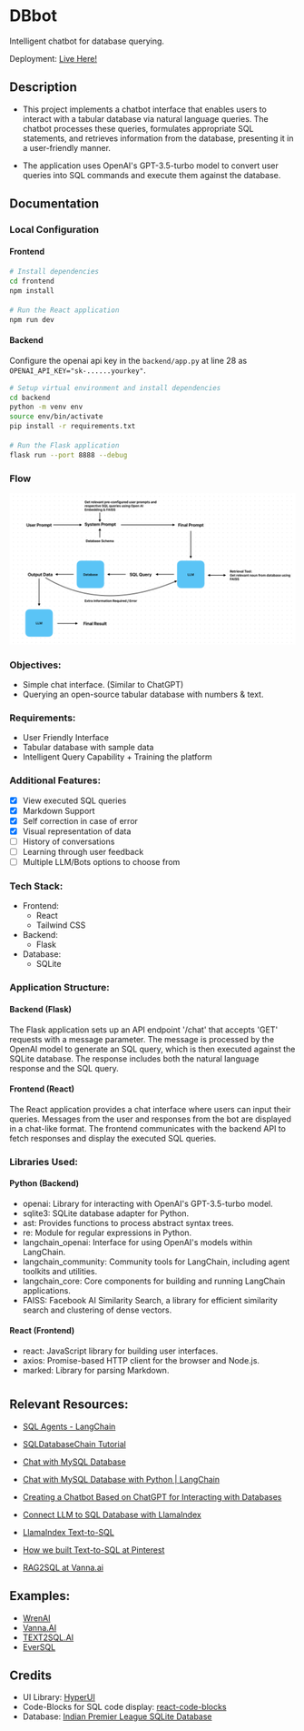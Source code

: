 # DBbot

Intelligent chatbot for database querying.

Deployment: [Live Here!](https://db-bot.vercel.app)

## Description
- This project implements a chatbot interface that enables users to interact with a tabular database via natural language queries. The chatbot processes these queries, formulates appropriate SQL statements, and retrieves information from the database, presenting it in a user-friendly manner.

- The application uses OpenAI's GPT-3.5-turbo model to convert user queries into SQL commands and execute them against the database.

## Documentation

### Local Configuration

#### Frontend
```bash
# Install dependencies
cd frontend
npm install

# Run the React application
npm run dev
```

#### Backend

Configure the openai api key in the ```backend/app.py``` at line 28 as ```OPENAI_API_KEY="sk-......yourkey"```.

```bash
# Setup virtual environment and install dependencies
cd backend
python -m venv env
source env/bin/activate
pip install -r requirements.txt

# Run the Flask application
flask run --port 8888 --debug
```

### Flow

![Flow](./flow1.png "flow")

### Objectives:
- Simple chat interface. (Similar to ChatGPT)
- Querying an open-source tabular database with numbers & text.

### Requirements:
- User Friendly Interface
- Tabular database with sample data
- Intelligent Query Capability + Training the platform

### Additional Features:
- [x] View executed SQL queries
- [x] Markdown Support
- [x] Self correction in case of error
- [x] Visual representation of data
- [ ] History of conversations
- [ ] Learning through user feedback
- [ ] Multiple LLM/Bots options to choose from

### Tech Stack:
- Frontend:
    - React
    - Tailwind CSS
- Backend:
    - Flask
- Database:
    - SQLite

### Application Structure:
#### Backend (Flask)
The Flask application sets up an API endpoint '/chat' that accepts 'GET' requests with a message parameter. The message is processed by the OpenAI model to generate an SQL query, which is then executed against the SQLite database. The response includes both the natural language response and the SQL query.

#### Frontend (React)
The React application provides a chat interface where users can input their queries. Messages from the user and responses from the bot are displayed in a chat-like format. The frontend communicates with the backend API to fetch responses and display the executed SQL queries.

### Libraries Used:
#### Python (Backend)
- openai: Library for interacting with OpenAI's GPT-3.5-turbo model.
- sqlite3: SQLite database adapter for Python.
- ast: Provides functions to process abstract syntax trees.
- re: Module for regular expressions in Python.
- langchain_openai: Interface for using OpenAI's models within LangChain.
- langchain_community: Community tools for LangChain, including agent toolkits and utilities.
- langchain_core: Core components for building and running LangChain applications.
- FAISS: Facebook AI Similarity Search, a library for efficient similarity search and clustering of dense vectors.

#### React (Frontend)
- react: JavaScript library for building user interfaces.
- axios: Promise-based HTTP client for the browser and Node.js.
- marked: Library for parsing Markdown.

#

## Relevant Resources:
- [SQL Agents - LangChain](https://python.langchain.com/v0.1/docs/use_cases/sql/agents/)

- [SQLDatabaseChain Tutorial](https://github.com/bhattbhavesh91/langchain-crashcourse/blob/main/sql-agent-notebook.ipynb)

- [Chat with MySQL Database](https://youtu.be/YqqRkuizNN4?si=6dNIEt4oitMyUqGs)

- [Chat with MySQL Database with Python | LangChain](https://youtu.be/9ccl1_Wu24Q?si=WhOcMZIyIpMH6K5g)

- [Creating a Chatbot Based on ChatGPT for Interacting with Databases](https://www.clearpeaks.com/creating-a-chatbot-based-on-chatgpt-for-interacting-with-databases/)

- [Connect LLM to SQL Database with LlamaIndex](https://www.restack.io/docs/llamaindex-knowledge-connect-llm-to-sql-database-llamaindex#clvn95w410eznhjp2nj57343t)

- [LlamaIndex Text-to-SQL](https://colab.research.google.com/github/jerryjliu/llama_index/blob/main/docs/docs/examples/index_structs/struct_indices/SQLIndexDemo.ipynb#scrollTo=1c09089a-6bcd-48db-8120-a84c8da3f82e)

- [How we built Text-to-SQL at Pinterest](https://medium.com/pinterest-engineering/how-we-built-text-to-sql-at-pinterest-30bad30dabff)

- [RAG2SQL at Vanna.ai ](https://angelina-yang.medium.com/no-more-text2sql-its-now-rag2sql-760742c78b80)

## Examples:
- [WrenAI](https://www.getwren.ai/)
- [Vanna.AI](https://vanna.ai/)
- [TEXT2SQL.AI](https://www.text2sql.ai/)
- [EverSQL](https://www.eversql.com/text-to-sql/)

## Credits
- UI Library: [HyperUI](https://www.hyperui.dev/)
- Code-Blocks for SQL code display: [react-code-blocks](https://github.com/rajinwonderland/react-code-blocks)
- Database: [Indian Premier League SQLite Database](https://www.kaggle.com/datasets/harsha547/ipldatabase)